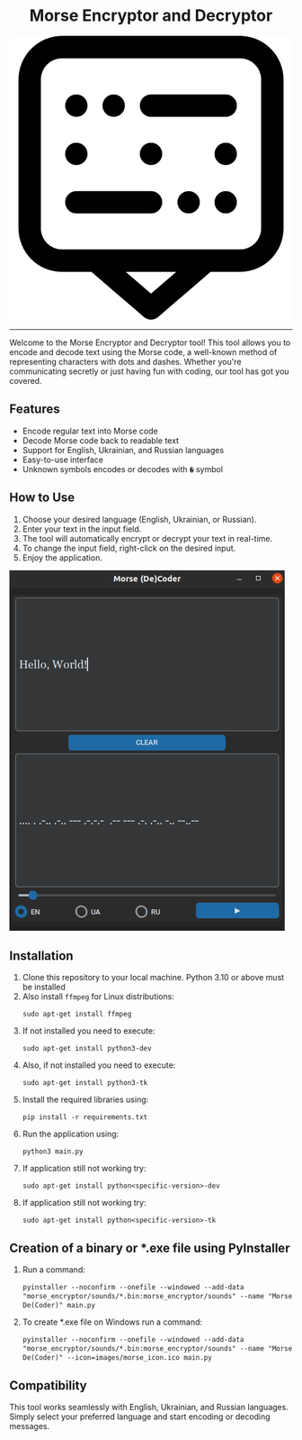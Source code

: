 <h1 style="text-align:center">Morse Encryptor and Decryptor</h1> 

<div style="text-align:center">
  <img src="images/morse_icon.png" alt="Colorful Icon" style="filter: saturate(200%) contrast(150%) brightness(120%);">
</div>

---

Welcome to the Morse Encryptor and Decryptor tool! This tool allows you to encode and decode text using the Morse code,
a well-known method of representing characters with dots and dashes. Whether you're communicating secretly or just
having fun with coding, our tool has got you covered.

## Features

- Encode regular text into Morse code
- Decode Morse code back to readable text
- Support for English, Ukrainian, and Russian languages
- Easy-to-use interface
- Unknown symbols encodes or decodes with `�` symbol

## How to Use

1. Choose your desired language (English, Ukrainian, or Russian).
2. Enter your text in the input field.
3. The tool will automatically encrypt or decrypt your text in real-time.
4. To change the input field, right-click on the desired input.
5. Enjoy the application.

![Screenshot of the Tool](images/example.png)

## Installation

1. Clone this repository to your local machine. Python 3.10 or above must be installed
2. Also install `ffmpeg` for Linux distributions:
    ```shell
    sudo apt-get install ffmpeg
    ```
3. If not installed you need to execute:
    ```shell
    sudo apt-get install python3-dev
    ```
4. Also, if not installed you need to execute:
   ```shell 
   sudo apt-get install python3-tk
   ```
5. Install the required libraries using:
   ```shell 
   pip install -r requirements.txt
   ```
6. Run the application using:
   ```shell 
   python3 main.py
   ```
7. If application still not working try:
   ```shell 
   sudo apt-get install python<specific-version>-dev
   ```
8. If application still not working try:
   ```shell 
   sudo apt-get install python<specific-version>-tk
   ```

## Creation of a binary or *.exe file using PyInstaller

1. Run a command:
   ```shell 
   pyinstaller --noconfirm --onefile --windowed --add-data "morse_encryptor/sounds/*.bin:morse_encryptor/sounds" --name "Morse De(Coder)" main.py
   ```
2. To create *.exe file on Windows run a command:
   ```shell
   pyinstaller --noconfirm --onefile --windowed --add-data "morse_encryptor/sounds/*.bin:morse_encryptor/sounds" --name "Morse De(Coder)" --icon=images/morse_icon.ico main.py
   ```

## Compatibility

This tool works seamlessly with English, Ukrainian, and Russian languages. Simply select your preferred language and
start encoding or decoding messages.